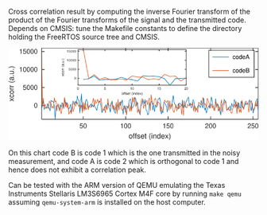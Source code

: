 Cross correlation result by computing the inverse Fourier transform of the product
of the Fourier transforms of the signal and the transmitted code. Depends on CMSIS:
tune the Makefile constants to define the directory holding the FreeRTOS source tree
and CMSIS.

<img src="xcorr_fft.png">

On this chart code B is code 1 which is the one transmitted in the noisy measurement, and
code A is code 2 which is orthogonal to code 1 and hence does not exhibit a correlation peak.

Can be tested with the ARM version of QEMU emulating the Texas Instruments Stellaris
LM3S6965 Cortex M4F core by running ``make qemu`` assuming ``qemu-system-arm`` is installed
on the host computer.
